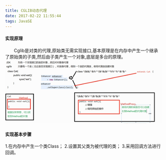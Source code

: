 ```yaml
---
title: CGLIB动态代理
date: 2017-02-22 11:55:44
tags: JavaSE
---
```

#### 实现原理
&emsp;&emsp;Cglib是对类的代理,原始类无需实现接口,基本原理是在内存中产生一个继承了原始类的子类,然后由子类产生一个对象,底层是多台的原理。
![JavaSE](CGLIB动态代理/1.png)
#### 实现基本步骤
1.在内存中产生一个类Class；
2.设置其父类为被代理的类；
3.采用回调方法进行回调。